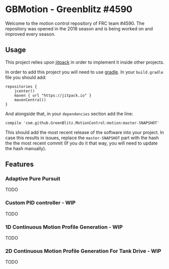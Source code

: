 # GBMotion - Greenblitz #4590
Welcome to the motion control repository of FRC team #4590. The repository was opened in the
2018 season and is being worked on and improved every season.
## Usage
This project relies upon [jitpack](https://jitpack.io/) in order to implement it inside other projects.

In order to add this project you will need to use [gradle](https://gradle.org/). In your `build.gradle` file you should add:

    repositories {
        jcenter()
        maven { url "https://jitpack.io" }
        mavenCentral()
    }

And alongside that, in your `dependencies` section add the line:

    compile 'com.github.GreenBlitz.MotionControl:motion:master-SNAPSHOT'

This should add the most recent release of the software into your project. In case this results
in issues, replace the `master-SNAPSHOT` part with the hash the the most recent commit (If you
do it that way, you will need to update the hash manually).
## Features
### Adaptive Pure Pursuit
TODO
### Custom PID controller - WIP
TODO
### 1D Continuous Motion Profile Generation - WIP
TODO
### 2D Continuous Motion Profile Generation For Tank Drive - WIP
TODO